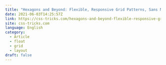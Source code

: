 ```yaml
---
title: "Hexagons and Beyond: Flexible, Responsive Grid Patterns, Sans Media Queries"
date: 2021-06-03T14:25:57Z
link: https://css-tricks.com/hexagons-and-beyond-flexible-responsive-grid-patterns-sans-media-queries/?utm_medium=RSS&utm_source=news.12bit.vn
site: css-tricks.com
language: English
category:
  - Article
  - float
  - grid
  - layout
draft: false
---
```

